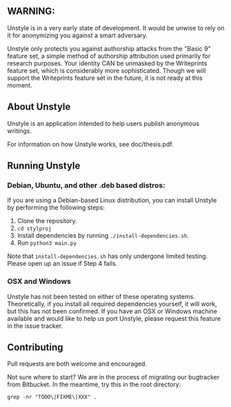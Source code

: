 ## WARNING:
Unstyle is in a very early state of development. It would be unwise to rely on
it for anonymizing you against a smart adversary.

Unstyle only protects you against authorship attacks from the "Basic 9" feature
set, a simple method of authorship attribution used primarily for research
purposes. Your identity CAN be unmasked by the Writeprints feature set, which is
considerably more sophisticated. Though we will support the Writeprints feature
set in the future, it is not ready at this moment.

## About Unstyle
Unstyle is an application intended to help users publish anonymous writings.

For information on how Unstyle works, see doc/thesis.pdf.

## Running Unstyle

### Debian, Ubuntu, and other .deb based distros:
If you are using a Debian-based Linux distribution, you can install Unstyle by
performing the following steps:

1. Clone the repository.
2. `cd stylproj`
3. Install dependencies by running `./install-dependencies.sh`.
4. Run `python3 main.py`

Note that `install-dependencies.sh` has only undergone limited testing. Please
open up an issue if Step 4 fails.

### OSX and Windows
Unstyle has not been tested on either of these operating systems. Theoretically,
if you install all required dependencies yourself, it will work, but this has not been
confirmed. If you have an OSX or Windows machine available and would like to
help us port Unstyle, please request this feature in the issue tracker.

## Contributing

Pull requests are both welcome and encouraged.

Not sure where to start? We are in the process of migrating our bugtracker from
Bitbucket. In the meantime, try this in the root directory:

`grep -nr "TODO\|FIXME\|XXX" .`

